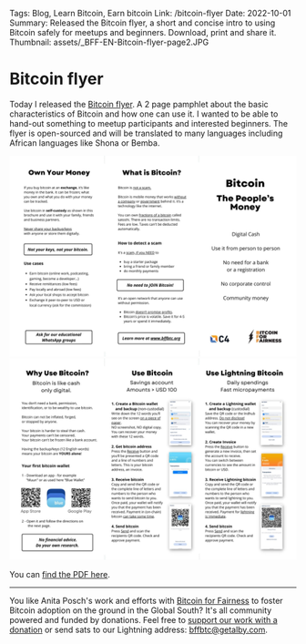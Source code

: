Tags: Blog, Learn Bitcoin, Earn bitcoin
Link: /bitcoin-flyer
Date: 2022-10-01
Summary: Released the Bitcoin flyer, a short and concise intro to using Bitcoin safely for meetups and beginners. Download, print and share it.
Thumbnail: assets/_BFF-EN-Bitcoin-flyer-page2.JPG

# Bitcoin flyer
Today I released the [Bitcoin flyer](https://bffbtc.org/flyer). A 2 page pamphlet about the basic characteristics of Bitcoin and how one can use it. I wanted to be able to hand-out something to meetup participants and interested beginners. The flyer is open-sourced and will be translated to many languages including African languages like Shona or Bemba.

![](assets/_BFF-EN-Bitcoin-flyer-page2.jpg)
![The Bitcoin flyer](assets/_BFF-EN-Bitcoin-flyer-page1.jpg)

You can [find the PDF here](https://bffbtc.org/flyer).

---

You like Anita Posch's work and efforts with [Bitcoin for Fairness](https://bffbtc.org) to foster Bitcoin adoption on the ground in the Global South? It's all community powered and funded by donations. Feel free to [support our work with a donation](https://anita.link/donate) or send sats to our Lightning address: bffbtc@getalby.com.